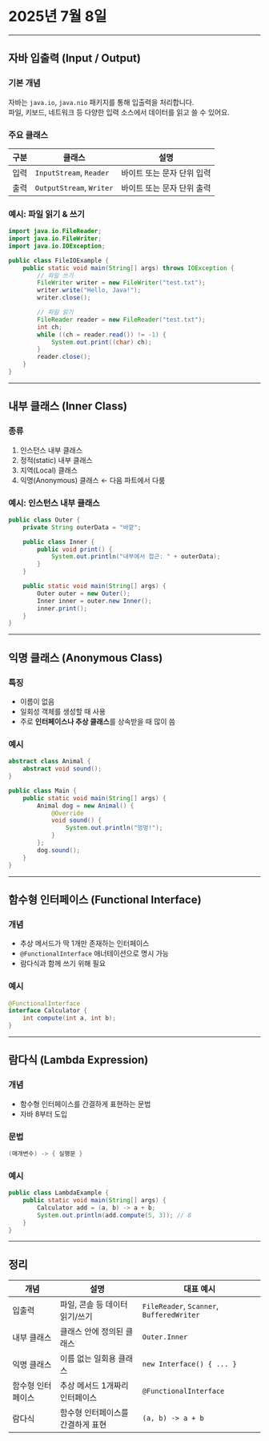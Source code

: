 # 2025년 7월 8일 

---

## 자바 입출력 (Input / Output)

### 기본 개념
자바는 `java.io`, `java.nio` 패키지를 통해 입출력을 처리합니다.  
파일, 키보드, 네트워크 등 다양한 입력 소스에서 데이터를 읽고 쓸 수 있어요.

### 주요 클래스

| 구분 | 클래스 | 설명 |
|------|--------|------|
| 입력 | `InputStream`, `Reader` | 바이트 또는 문자 단위 입력 |
| 출력 | `OutputStream`, `Writer` | 바이트 또는 문자 단위 출력 |

### 예시: 파일 읽기 & 쓰기
```java
import java.io.FileReader;
import java.io.FileWriter;
import java.io.IOException;

public class FileIOExample {
    public static void main(String[] args) throws IOException {
        // 파일 쓰기
        FileWriter writer = new FileWriter("test.txt");
        writer.write("Hello, Java!");
        writer.close();

        // 파일 읽기
        FileReader reader = new FileReader("test.txt");
        int ch;
        while ((ch = reader.read()) != -1) {
            System.out.print((char) ch);
        }
        reader.close();
    }
}
```

---

## 내부 클래스 (Inner Class)

### 종류
1. 인스턴스 내부 클래스  
2. 정적(static) 내부 클래스  
3. 지역(Local) 클래스  
4. 익명(Anonymous) 클래스 ← 다음 파트에서 다룸

### 예시: 인스턴스 내부 클래스
```java
public class Outer {
    private String outerData = "바깥";

    public class Inner {
        public void print() {
            System.out.println("내부에서 접근: " + outerData);
        }
    }

    public static void main(String[] args) {
        Outer outer = new Outer();
        Inner inner = outer.new Inner();
        inner.print();
    }
}
```

---

## 익명 클래스 (Anonymous Class)

### 특징
- 이름이 없음
- 일회성 객체를 생성할 때 사용
- 주로 **인터페이스나 추상 클래스**를 상속받을 때 많이 씀

### 예시
```java
abstract class Animal {
    abstract void sound();
}

public class Main {
    public static void main(String[] args) {
        Animal dog = new Animal() {
            @Override
            void sound() {
                System.out.println("멍멍!");
            }
        };
        dog.sound();
    }
}
```

---

## 함수형 인터페이스 (Functional Interface)

### 개념
- 추상 메서드가 딱 1개만 존재하는 인터페이스
- `@FunctionalInterface` 애너테이션으로 명시 가능
- 람다식과 함께 쓰기 위해 필요

### 예시
```java
@FunctionalInterface
interface Calculator {
    int compute(int a, int b);
}
```

---

## 람다식 (Lambda Expression)

### 개념
- 함수형 인터페이스를 간결하게 표현하는 문법
- 자바 8부터 도입

### 문법
```java
(매개변수) -> { 실행문 }
```

### 예시
```java
public class LambdaExample {
    public static void main(String[] args) {
        Calculator add = (a, b) -> a + b;
        System.out.println(add.compute(5, 3)); // 8
    }
}
```

---

## 정리

| 개념 | 설명 | 대표 예시 |
|------|------|------------|
| 입출력 | 파일, 콘솔 등 데이터 읽기/쓰기 | `FileReader`, `Scanner`, `BufferedWriter` |
| 내부 클래스 | 클래스 안에 정의된 클래스 | `Outer.Inner` |
| 익명 클래스 | 이름 없는 일회용 클래스 | `new Interface() { ... }` |
| 함수형 인터페이스 | 추상 메서드 1개짜리 인터페이스 | `@FunctionalInterface` |
| 람다식 | 함수형 인터페이스를 간결하게 표현 | `(a, b) -> a + b` |
